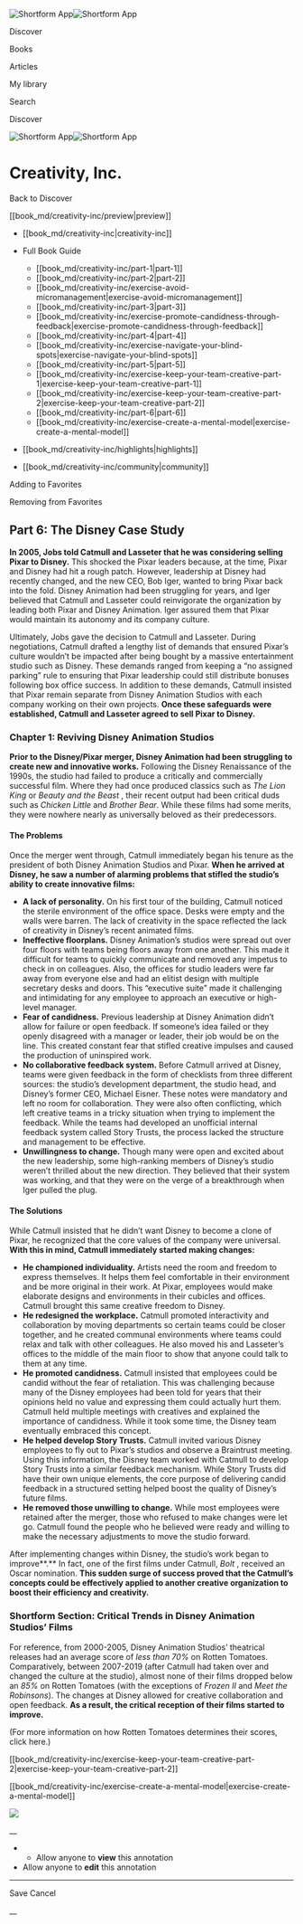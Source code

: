 ![Shortform App](/img/logo.36a2399e.svg)![Shortform App](/img/logo-dark.70c1b072.svg)

Discover

Books

Articles

My library

Search

Discover

![Shortform App](/img/logo.36a2399e.svg)![Shortform App](/img/logo-dark.70c1b072.svg)

# Creativity, Inc.

Back to Discover

[[book_md/creativity-inc/preview|preview]]

  * [[book_md/creativity-inc|creativity-inc]]
  * Full Book Guide

    * [[book_md/creativity-inc/part-1|part-1]]
    * [[book_md/creativity-inc/part-2|part-2]]
    * [[book_md/creativity-inc/exercise-avoid-micromanagement|exercise-avoid-micromanagement]]
    * [[book_md/creativity-inc/part-3|part-3]]
    * [[book_md/creativity-inc/exercise-promote-candidness-through-feedback|exercise-promote-candidness-through-feedback]]
    * [[book_md/creativity-inc/part-4|part-4]]
    * [[book_md/creativity-inc/exercise-navigate-your-blind-spots|exercise-navigate-your-blind-spots]]
    * [[book_md/creativity-inc/part-5|part-5]]
    * [[book_md/creativity-inc/exercise-keep-your-team-creative-part-1|exercise-keep-your-team-creative-part-1]]
    * [[book_md/creativity-inc/exercise-keep-your-team-creative-part-2|exercise-keep-your-team-creative-part-2]]
    * [[book_md/creativity-inc/part-6|part-6]]
    * [[book_md/creativity-inc/exercise-create-a-mental-model|exercise-create-a-mental-model]]
  * [[book_md/creativity-inc/highlights|highlights]]
  * [[book_md/creativity-inc/community|community]]



Adding to Favorites 

Removing from Favorites 

## Part 6: The Disney Case Study

**In 2005, Jobs told Catmull and Lasseter that he was considering selling Pixar to Disney.** This shocked the Pixar leaders because, at the time, Pixar and Disney had hit a rough patch. However, leadership at Disney had recently changed, and the new CEO, Bob Iger, wanted to bring Pixar back into the fold. Disney Animation had been struggling for years, and Iger believed that Catmull and Lasseter could reinvigorate the organization by leading both Pixar and Disney Animation. Iger assured them that Pixar would maintain its autonomy and its company culture.

Ultimately, Jobs gave the decision to Catmull and Lasseter. During negotiations, Catmull drafted a lengthy list of demands that ensured Pixar’s culture wouldn’t be impacted after being bought by a massive entertainment studio such as Disney. These demands ranged from keeping a “no assigned parking” rule to ensuring that Pixar leadership could still distribute bonuses following box office success. In addition to these demands, Catmull insisted that Pixar remain separate from Disney Animation Studios with each company working on their own projects. **Once these safeguards were established, Catmull and Lasseter agreed to sell Pixar to Disney.**

### Chapter 1: Reviving Disney Animation Studios

**Prior to the Disney/Pixar merger, Disney Animation had been struggling to create new and innovative works.** Following the Disney Renaissance of the 1990s, the studio had failed to produce a critically and commercially successful film. Where they had once produced classics such as _The Lion King_ or _Beauty and the Beast_ , their recent output had been critical duds such as _Chicken Little_ and _Brother Bear_. While these films had some merits, they were nowhere nearly as universally beloved as their predecessors.

#### The Problems

Once the merger went through, Catmull immediately began his tenure as the president of both Disney Animation Studios and Pixar. **When he arrived at Disney, he saw a number of alarming problems that stifled the studio’s ability to create innovative films:**

  * **A lack of personality.** On his first tour of the building, Catmull noticed the sterile environment of the office space. Desks were empty and the walls were barren. The lack of creativity in the space reflected the lack of creativity in Disney’s recent animated films.
  * **Ineffective floorplans.** Disney Animation’s studios were spread out over four floors with teams being floors away from one another. This made it difficult for teams to quickly communicate and removed any impetus to check in on colleagues. Also, the offices for studio leaders were far away from everyone else and had an elitist design with multiple secretary desks and doors. This “executive suite” made it challenging and intimidating for any employee to approach an executive or high-level manager.
  * **Fear of candidness.** Previous leadership at Disney Animation didn’t allow for failure or open feedback. If someone’s idea failed or they openly disagreed with a manager or leader, their job would be on the line. This created constant fear that stifled creative impulses and caused the production of uninspired work.
  * **No collaborative feedback system.** Before Catmull arrived at Disney, teams were given feedback in the form of checklists from three different sources: the studio’s development department, the studio head, and Disney’s former CEO, Michael Eisner. These notes were mandatory and left no room for collaboration. They were also often conflicting, which left creative teams in a tricky situation when trying to implement the feedback. While the teams had developed an unofficial internal feedback system called Story Trusts, the process lacked the structure and management to be effective.
  * **Unwillingness to change.** Though many were open and excited about the new leadership, some high-ranking members of Disney’s studio weren’t thrilled about the new direction. They believed that their system was working, and that they were on the verge of a breakthrough when Iger pulled the plug.



#### The Solutions

While Catmull insisted that he didn’t want Disney to become a clone of Pixar, he recognized that the core values of the company were universal. **With this in mind, Catmull immediately started making changes:**

  * **He championed individuality.** Artists need the room and freedom to express themselves. It helps them feel comfortable in their environment and be more original in their work. At Pixar, employees would make elaborate designs and environments in their cubicles and offices. Catmull brought this same creative freedom to Disney. 
  * **He redesigned the workplace.** Catmull promoted interactivity and collaboration by moving departments so certain teams could be closer together, and he created communal environments where teams could relax and talk with other colleagues. He also moved his and Lasseter’s offices to the middle of the main floor to show that anyone could talk to them at any time.
  * **He promoted candidness.** Catmull insisted that employees could be candid without the fear of retaliation. This was challenging because many of the Disney employees had been told for years that their opinions held no value and expressing them could actually hurt them. Catmull held multiple meetings with creatives and explained the importance of candidness. While it took some time, the Disney team eventually embraced this concept.
  * **He helped develop Story Trusts.** Catmull invited various Disney employees to fly out to Pixar’s studios and observe a Braintrust meeting. Using this information, the Disney team worked with Catmull to develop Story Trusts into a similar feedback mechanism. While Story Trusts did have their own unique elements, the core purpose of delivering candid feedback in a structured setting helped boost the quality of Disney’s future films.
  * **He removed those unwilling to change.** While most employees were retained after the merger, those who refused to make changes were let go. Catmull found the people who he believed were ready and willing to make the necessary adjustments to move the studio forward. 



After implementing changes within Disney, the studio’s work began to improve**.** In fact, one of the first films under Catmull, _Bolt_ , received an Oscar nomination. **This sudden surge of success proved that the Catmull’s concepts could be effectively applied to another creative organization to boost their efficiency and creativity.**

### Shortform Section: Critical Trends in Disney Animation Studios’ Films

For reference, from 2000-2005, Disney Animation Studios’ theatrical releases had an average score of _less than 70%_ on Rotten Tomatoes. Comparatively, between 2007-2019 (after Catmull had taken over and changed the culture at the studio), almost none of their films dropped below an _85%_ on Rotten Tomatoes (with the exceptions of _Frozen II_ and _Meet the Robinsons_). The changes at Disney allowed for creative collaboration and open feedback. **As a result, the critical reception of their films started to improve.**

(For more information on how Rotten Tomatoes determines their scores, click here.)

[[book_md/creativity-inc/exercise-keep-your-team-creative-part-2|exercise-keep-your-team-creative-part-2]]

[[book_md/creativity-inc/exercise-create-a-mental-model|exercise-create-a-mental-model]]

![](https://bat.bing.com/action/0?ti=56018282&Ver=2&mid=7ef39f35-02ea-41a9-8d04-a770f96ceafb&sid=49fff5b0636c11eeb9c611038afc8668&vid=4a005010636c11ee80c703d4c4a7acd5&vids=0&msclkid=N&pi=0&lg=en-US&sw=800&sh=600&sc=24&nwd=1&tl=Shortform%20%7C%20Book&p=https%3A%2F%2Fwww.shortform.com%2Fapp%2Fbook%2Fcreativity-inc%2Fpart-6&r=&lt=305&evt=pageLoad&sv=1&rn=236199)

__

  *   * Allow anyone to **view** this annotation
  * Allow anyone to **edit** this annotation



* * *

Save Cancel

__



